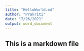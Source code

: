 ```yaml
---
title: "HelloWorld.md"
author: "Prakriti"
date: "7/26/2021"
output: word_document
---
```

## This is a markdown file